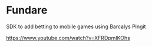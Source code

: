 # Fundare
SDK to add betting to mobile games using Barcalys Pingit

https://www.youtube.com/watch?v=XFRDpmIKOhs
